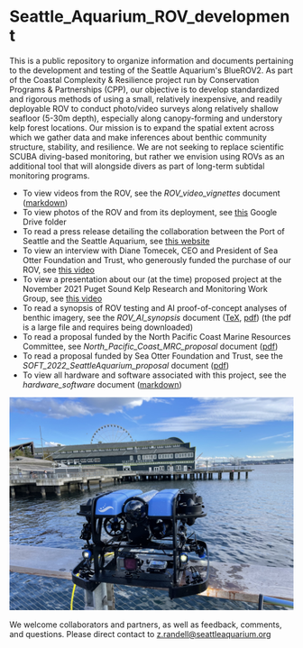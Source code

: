 # Seattle_Aquarium_ROV_development
This is a public repository to organize information and documents pertaining to the development and testing of the Seattle Aquarium's BlueROV2. As part of the Coastal Complexity & Resilience project run by Conservation Programs & Partnerships (CPP), our objective is to develop standardized and rigorous methods of using a small, relatively inexpensive, and readily deployable ROV to conduct photo/video surveys along relatively shallow seafloor (5-30m depth), especially along canopy-forming and understory kelp forest locations. Our mission is to expand the spatial extent across which we gather data and make inferences about benthic community structure, stability, and resilience. We are not seeking to replace scientific SCUBA diving-based monitoring, but rather we envision using ROVs as an additional tool that will alongside divers as part of long-term subtidal monitoring programs. 

* To view videos from the ROV, see the _ROV_video_vignettes_ document ([markdown](https://github.com/zhrandell/Seattle_Aquarium_ROV_development/blob/main/ROV_videos.md))
* To view photos of the ROV and from its deployment, see [this](https://drive.google.com/drive/folders/1f--MS3UWWd0GPid-CwgvD2KQ-q4D7zgT?usp=sharing) Google Drive folder
* To read a press release detailing the collaboration between the Port of Seattle and the Seattle Aquarium, see [this website](https://www.portseattle.org/news/port-seattle-and-seattle-aquarium-collaborate-restore-kelp-forests-elliott-bay)
* To view an interview with Diane Tomecek, CEO and President of Sea Otter Foundation and Trust, who generously funded the purchase of our ROV, see [this video](https://www.youtube.com/watch?v=KDEc3Q2V5XQ)
* To view a presentation about our (at the time) proposed project at the November 2021 Puget Sound Kelp Research and Monitoring Work Group, see [this video](https://www.youtube.com/watch?v=q3xT6H-Ufks&t=1702s)
* To read a synopsis of ROV testing and AI proof-of-concept analyses of benthic imagery, see the _ROV_AI_synopsis_ document ([TeX](https://github.com/zhrandell/Seattle_Aquarium_ROV_development/blob/main/documents/ROV_AI_synopsis/ROV_AI_synopsis.tex), [pdf](https://github.com/zhrandell/Seattle_Aquarium_ROV_development/blob/main/documents/ROV_AI_synopsis/ROV_AI_synopsis.pdf)) (the pdf is a large file and requires being downloaded)
* To read a proposal funded by the North Pacific Coast Marine Resources Committee, see _North_Pacific_Coast_MRC_proposal_ document ([pdf](https://github.com/zhrandell/Seattle_Aquarium_ROV_development/blob/main/documents/North_Pacific_Coast_MRC_proposal/ROV_pilotStudy_NPC-MRC_proposal%2021-23.pdf)) 
* To read a proposal funded by Sea Otter Foundation and Trust, see the _SOFT_2022_SeattleAquarium_proposal_ document ([pdf](https://github.com/zhrandell/Seattle_Aquarium_ROV_development/blob/main/documents/SOFT_2022_SeattleAquarium_proposal.pdf))
* To view all hardware and software associated with this project, see the _hardware_software_ document ([markdown](https://github.com/zhrandell/Seattle_Aquarium_ROV_development/blob/main/documents/hardware_software.md))

<p align="center">
  <img src="photos/Aquarium_backdrop_wide.jpg" width="600" />
 </p>

We welcome collaborators and partners, as well as feedback, comments, and questions. Please direct contact to z.randell@seattleaquarium.org
